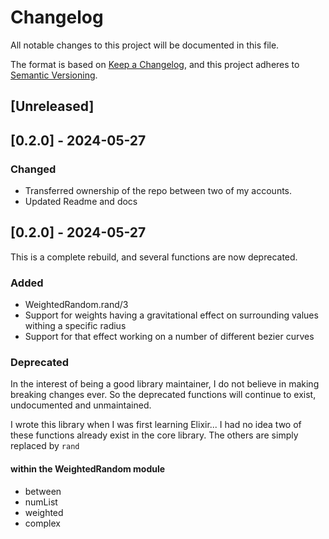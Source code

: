 # Changelog

All notable changes to this project will be documented in this file.

The format is based on [Keep a Changelog](https://keepachangelog.com/en/1.1.0/),
and this project adheres to [Semantic Versioning](https://semver.org/spec/v2.0.0.html).

## [Unreleased]

## [0.2.0] - 2024-05-27
### Changed
- Transferred ownership of the repo between two of my accounts.
- Updated Readme and docs

## [0.2.0] - 2024-05-27
This is a complete rebuild, and several functions are now deprecated.

### Added
- WeightedRandom.rand/3
- Support for weights having a gravitational effect on surrounding values withing a specific radius
- Support for that effect working on a number of different bezier curves

### Deprecated

In the interest of being a good library maintainer, I do not believe in making breaking changes ever. So the deprecated functions will continue to exist, undocumented and unmaintained.

I wrote this library when I was first learning Elixir... I had no idea two of these functions already exist in the core library. The others are simply replaced by `rand`
#### within the WeightedRandom module
- between
- numList
- weighted
- complex
